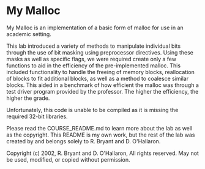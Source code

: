# My Malloc

My Malloc is an implementation of a basic form of malloc for use in an academic setting.

This lab introduced a variety of methods to manipulate individual bits through the use of bit masking using preprocessor directives. Using these masks as well as specific flags, we were required create only a few functions to aid in the efficiency of the pre-implemented malloc. This included functionality to handle the freeing of memory blocks, reallocation of blocks to fit additional blocks, as well as a method to coalesce similar blocks. This aided in a benchmark of how efficient the malloc was through a test driver program provided by the professor. The higher the efficiency, the higher the grade.

Unfortunately, this code is unable to be compiled as it is missing the required 32-bit libraries.

Please read the COURSE_README.md to learn more about the lab as well as the copyright. This README is my own work, but the rest of the lab was created by and belongs solely to R. Bryant and D. O'Hallaron.

Copyright (c) 2002, R. Bryant and D. O'Hallaron, All rights reserved.
May not be used, modified, or copied without permission.
